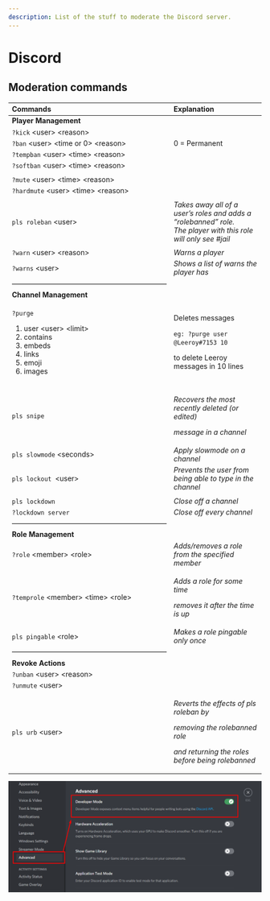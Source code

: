 ```yaml
---
description: List of the stuff to moderate the Discord server.
---
```


# Discord

## Moderation commands

<table>
  <thead>
    <tr>
      <th style="text-align:left">Commands</th>
      <th style="text-align:left">Explanation</th>
    </tr>
  </thead>
  <tbody>
    <tr>
      <td style="text-align:left"> <b>Player Management</b>
      </td>
      <td style="text-align:left"></td>
    </tr>
    <tr>
      <td style="text-align:left"><code>?kick</code> &lt;user&gt; &lt;reason&gt;</td>
      <td style="text-align:left"></td>
    </tr>
    <tr>
      <td style="text-align:left"><code>?ban</code> &lt;user&gt; &lt;time or 0&gt; &lt;reason&gt;</td>
      <td
      style="text-align:left">0 = Permanent</td>
    </tr>
    <tr>
      <td style="text-align:left"><code>?tempban</code> &lt;user&gt; &lt;time&gt; &lt;reason&gt;</td>
      <td
      style="text-align:left"></td>
    </tr>
    <tr>
      <td style="text-align:left"><code>?softban</code> &lt;user&gt; &lt;time&gt; &lt;reason&gt;</td>
      <td
      style="text-align:left"></td>
    </tr>
    <tr>
      <td style="text-align:left"></td>
      <td style="text-align:left"></td>
    </tr>
    <tr>
      <td style="text-align:left"> <code>?mute</code> &lt;user&gt; &lt;time&gt; &lt;reason&gt;</td>
      <td style="text-align:left"></td>
    </tr>
    <tr>
      <td style="text-align:left"> <code>?hardmute</code> &lt;user&gt; &lt;time&gt; &lt;reason&gt;</td>
      <td
      style="text-align:left"></td>
    </tr>
    <tr>
      <td style="text-align:left"></td>
      <td style="text-align:left"></td>
    </tr>
    <tr>
      <td style="text-align:left"> <code>pls roleban</code> &lt;user&gt;</td>
      <td style="text-align:left"><em>Takes away all of a user&#x2019;s roles and adds a &#x201C;rolebanned&#x201D; role.<br />The player with this role will only see #jail</em>
      </td>
    </tr>
    <tr>
      <td style="text-align:left"></td>
      <td style="text-align:left"></td>
    </tr>
    <tr>
      <td style="text-align:left"> <code>?warn</code> &lt;user&gt; &lt;reason&gt;</td>
      <td style="text-align:left"> <em>Warns a player</em>
      </td>
    </tr>
    <tr>
      <td style="text-align:left"> <code>?warns</code> &lt;user&gt;</td>
      <td style="text-align:left"> <em>Shows a list of warns the player has</em>
      </td>
    </tr>
    <tr>
      <td style="text-align:left">&#x2014;&#x2014;&#x2014;&#x2014;&#x2014;&#x2014;&#x2014;&#x2014;&#x2014;&#x2014;&#x2014;&#x2014;&#x2014;&#x2014;&#x2014;&#x2014;&#x2014;&#x2014;&#x2014;&#x2014;&#x2014;&#x2014;</td>
      <td
      style="text-align:left"></td>
    </tr>
    <tr>
      <td style="text-align:left"><b>Channel Management</b>
      </td>
      <td style="text-align:left"></td>
    </tr>
    <tr>
      <td style="text-align:left">
        <p><code>?purge </code>
        </p>
        <ol>
          <li>user &lt;user&gt; &lt;limit&gt;</li>
          <li>contains</li>
          <li>embeds</li>
          <li>links</li>
          <li>emoji</li>
          <li>images</li>
        </ol>
      </td>
      <td style="text-align:left">
        <p>Deletes messages</p>
        <p><code>eg: ?purge user @Leeroy#7153 10 </code>
        </p>
        <p>to delete Leeroy messages in 10 lines</p>
      </td>
    </tr>
    <tr>
      <td style="text-align:left"></td>
      <td style="text-align:left"></td>
    </tr>
    <tr>
      <td style="text-align:left"><code>pls snipe</code>
      </td>
      <td style="text-align:left">
        <p><em>Recovers the most recently deleted (or edited) </em>
        </p>
        <p><em>message in a channel</em>
        </p>
      </td>
    </tr>
    <tr>
      <td style="text-align:left"> <code>pls slowmode</code> &lt;seconds&gt;</td>
      <td style="text-align:left"> <em>Apply slowmode on a channel</em>
      </td>
    </tr>
    <tr>
      <td style="text-align:left"><code>pls lockout </code>&lt;user&gt;</td>
      <td style="text-align:left"> <em>Prevents the user from being able to type in the channel</em>
      </td>
    </tr>
    <tr>
      <td style="text-align:left"></td>
      <td style="text-align:left"></td>
    </tr>
    <tr>
      <td style="text-align:left"><code>pls lockdown</code>
      </td>
      <td style="text-align:left"> <em>Close off a channel</em>
      </td>
    </tr>
    <tr>
      <td style="text-align:left"><code>?lockdown server</code>
      </td>
      <td style="text-align:left"><em>Close off every channel</em>
      </td>
    </tr>
    <tr>
      <td style="text-align:left">&#x2014;&#x2014;&#x2014;&#x2014;&#x2014;&#x2014;&#x2014;&#x2014;&#x2014;&#x2014;&#x2014;&#x2014;&#x2014;&#x2014;&#x2014;&#x2014;&#x2014;&#x2014;&#x2014;&#x2014;&#x2014;&#x2014;</td>
      <td
      style="text-align:left"></td>
    </tr>
    <tr>
      <td style="text-align:left"> <b>Role Management</b>
      </td>
      <td style="text-align:left"></td>
    </tr>
    <tr>
      <td style="text-align:left"> <code>?role</code> &lt;member&gt; &lt;role&gt;</td>
      <td style="text-align:left"> <em>Adds/removes a role from the specified member</em>
      </td>
    </tr>
    <tr>
      <td style="text-align:left"> <code>?temprole</code> &lt;member&gt; &lt;time&gt; &lt;role&gt;</td>
      <td
      style="text-align:left">
        <p><em>Adds a role for some time </em>
        </p>
        <p><em>removes it after the time is up</em>
        </p>
        </td>
    </tr>
    <tr>
      <td style="text-align:left"> <code>pls pingable</code> &lt;role&gt;</td>
      <td style="text-align:left"> <em>Makes a role pingable only once</em>
      </td>
    </tr>
    <tr>
      <td style="text-align:left">&#x2014;&#x2014;&#x2014;&#x2014;&#x2014;&#x2014;&#x2014;&#x2014;&#x2014;&#x2014;&#x2014;&#x2014;&#x2014;&#x2014;&#x2014;&#x2014;&#x2014;&#x2014;&#x2014;&#x2014;&#x2014;&#x2014;</td>
      <td
      style="text-align:left"></td>
    </tr>
    <tr>
      <td style="text-align:left"> <b>Revoke Actions</b>
      </td>
      <td style="text-align:left"></td>
    </tr>
    <tr>
      <td style="text-align:left"> <code>?unban</code> &lt;user&gt; &lt;reason&gt;</td>
      <td style="text-align:left"></td>
    </tr>
    <tr>
      <td style="text-align:left"> <code>?unmute</code> &lt;user&gt;</td>
      <td style="text-align:left"></td>
    </tr>
    <tr>
      <td style="text-align:left"> <code>pls urb</code> &lt;user&gt;</td>
      <td style="text-align:left">
        <p><em>Reverts the effects of pls roleban by </em>
        </p>
        <p><em>removing the rolebanned role</em><code> </code>
        </p>
        <p><em>and returning the roles before being rolebanned</em>
        </p>
      </td>
    </tr>
  </tbody>
</table>

![Pro tip: Enable this option in your User Settings to fetch a person&apos;s Discord ID](../../.gitbook/assets/screenshot_2.png)






